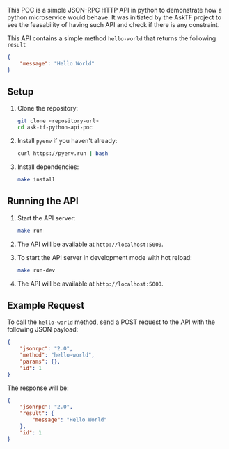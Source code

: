 This POC is a simple JSON-RPC HTTP API in python to demonstrate how a python microservice would behave.
It was initiated by the AskTF project to see the feasability of having such API and check if there is any constraint.

This API contains a simple method `hello-world` that returns the following `result`
```json
{
    "message": "Hello World"
}
```

## Setup

1. Clone the repository:
    ```sh
    git clone <repository-url>
    cd ask-tf-python-api-poc
    ```

2. Install `pyenv` if you haven't already:
    ```sh
    curl https://pyenv.run | bash
    ```

3. Install dependencies:
    ```sh
    make install
    ```

## Running the API

1. Start the API server:
    ```sh
    make run
    ```

2. The API will be available at `http://localhost:5000`.

3. To start the API server in development mode with hot reload:
    ```sh
    make run-dev
    ```

4. The API will be available at `http://localhost:5000`.

## Example Request

To call the `hello-world` method, send a POST request to the API with the following JSON payload:
```json
{
    "jsonrpc": "2.0",
    "method": "hello-world",
    "params": {},
    "id": 1
}
```

The response will be:
```json
{
    "jsonrpc": "2.0",
    "result": {
        "message": "Hello World"
    },
    "id": 1
}
```
